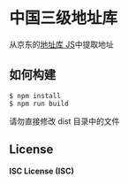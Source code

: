 中国三级地址库
===========
从京东的[地址库 JS](https://misc.360buyimg.com/jdf/1.0.0/ui/area/1.0.0/area.js)中提取地址

## 如何构建
```
$ npm install
$ npm run build
```
请勿直接修改 dist 目录中的文件

## License
**ISC License (ISC)**
